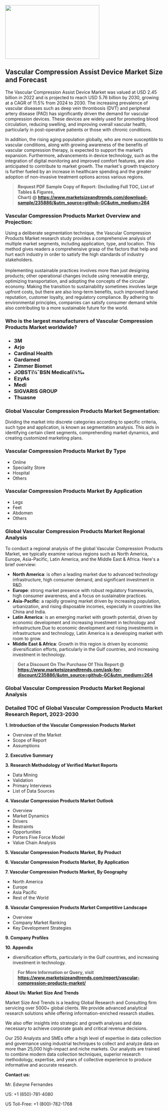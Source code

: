 <p><img class="alignnone size-medium wp-image-20088" src="https://ffe5etoiles.com/wp-content/uploads/2024/12/MST1-300x171.png" alt="" width="300" height="171" /></p><h2>Vascular Compression Assist Device Market Size and Forecast</h2><p>The Vascular Compression Assist Device Market was valued at USD 2.45 billion in 2022 and is projected to reach USD 5.76 billion by 2030, growing at a CAGR of 11.5% from 2024 to 2030. The increasing prevalence of vascular diseases such as deep vein thrombosis (DVT) and peripheral artery disease (PAD) has significantly driven the demand for vascular compression devices. These devices are widely used for promoting blood circulation, reducing swelling, and improving overall vascular health, particularly in post-operative patients or those with chronic conditions.</p><p>In addition, the rising aging population globally, who are more susceptible to vascular conditions, along with growing awareness of the benefits of vascular compression therapy, is expected to support the market’s expansion. Furthermore, advancements in device technology, such as the integration of digital monitoring and improved comfort features, are also anticipated to contribute to market growth. The market's growth trajectory is further fueled by an increase in healthcare spending and the greater adoption of non-invasive treatment options across various regions.</p></p><blockquote id="" class=""><strong>Request PDF Sample Copy of Report: (Including Full TOC, List of Tables &amp; Figures, Chart)&nbsp;@&nbsp;<strong><a href="https://www.marketsizeandtrends.com/download-sample/235886/&utm_source=github-GC&utm_medium=264" target="_blank">https://www.marketsizeandtrends.com/download-sample/235886/&utm_source=github-GC&utm_medium=264</a></strong></strong></blockquote><h3 id="" class="">Vascular Compression Products Market&nbsp;Overview and Projection:</h3><p id="" class="">Using a deliberate segmentation technique, the Vascular Compression Products Market research study provides a comprehensive analysis of multiple market segments, including application, type, and location. This method gives readers a comprehensive grasp of the factors that help and hurt each industry in order to satisfy the high standards of industry stakeholders. <br /> <br />Implementing sustainable practices involves more than just designing products; other operational changes include using renewable energy, optimizing transportation, and adopting the concepts of the circular economy. Making the transition to sustainability sometimes involves large upfront costs, but there are also long-term benefits, such improved brand reputation, customer loyalty, and regulatory compliance. By adhering to environmental principles, companies can satisfy consumer demand while also contributing to a more sustainable future for the world.</p><h3 id="" class="">Who is the largest manufacturers of&nbsp;Vascular Compression Products Market worldwide?</h3><h3 class=""><p><ul><li>3M </li><li> Arjo </li><li> Cardinal Health </li><li> Gardamed </li><li> Zimmer Biomet </li><li> JOBSTï¼ˆBSN Medicalï¼‰ </li><li> EzyAs </li><li> Medi </li><li> SIGVARIS GROUP </li><li> Thuasne</li></ul></p></h3><h3 id="" class="">Global&nbsp;Vascular Compression Products Market Segmentation:</h3><p id="" class="">Dividing the market into discrete categories according to specific criteria, such type and application, is known as segmentation analysis. This aids in identifying certain client segments, comprehending market dynamics, and creating customized marketing plans.</p><h3 id="" class="">Vascular Compression Products Market&nbsp;By Type</h3><p><p><ul><li>Online</li><li> Speciality Store</li><li> Hospital</li><li> Others</p></li></ul></p></p><h3 id="" class="">Vascular Compression Products Market&nbsp;By Application</h3><p class=""><p><ul><li>Legs</li><li> Feet</li><li> Abdomen</li><li> Others</li></ul></p></p><h3 id="" class="">Global Vascular Compression Products Market Regional Analysis</h3><p id="" class="">To conduct a regional analysis of the global Vascular Compression Products Market, we typically examine various regions such as North America, Europe, Asia-Pacific, Latin America, and the Middle East &amp; Africa. Here's a brief overview:</p><ul><li><strong>North America</strong>: is often a leading market due to advanced technology infrastructure, high consumer demand, and significant investment in R&amp;D.</li><li><strong>Europe</strong>: strong market presence with robust regulatory frameworks, high consumer awareness, and a focus on sustainable practices.</li><li><strong>Asia-Pacific</strong>: a rapidly growing market driven by increasing population, urbanization, and rising disposable incomes, especially in countries like China and India.</li><li><strong>Latin America</strong>: is an emerging market with growth potential, driven by economic development and increasing investment in technology and infrastructure.Due to economic development and rising investments in infrastructure and technology, Latin America is a developing market with room to grow.</li><li><strong>Middle East &amp; Africa</strong>: Growth in this region is driven by economic diversification efforts, particularly in the Gulf countries, and increasing investment in technology.</li></ul><blockquote id="" class=""><strong>Get a Discount On The Purchase Of This Report @ <strong><a href="https://www.marketsizeandtrends.com/ask-for-discount/235886/&utm_source=github-GC&utm_medium=264" target="_blank">https://www.marketsizeandtrends.com/ask-for-discount/235886/&utm_source=github-GC&utm_medium=264</a></strong></strong></blockquote><h3 id="" class="">Global Vascular Compression Products Market Regional Analysis</h3><h3 id="" class="">Detailed TOC of Global Vascular Compression Products Market Research Report, 2023-2030</h3><p id="" class=""><strong>1. Introduction of the Vascular Compression Products Market</strong></p><ul><li>Overview of the Market</li><li>Scope of Report</li><li>Assumptions</li></ul><p id="" class=""><strong>2. Executive Summary</strong></p><p id="" class=""><strong>3. Research Methodology of Verified Market Reports</strong></p><ul><li>Data Mining</li><li>Validation</li><li>Primary Interviews</li><li>List of Data Sources</li></ul><p id="" class=""><strong>4. Vascular Compression Products Market Outlook</strong></p><ul><li>Overview</li><li>Market Dynamics</li><li>Drivers</li><li>Restraints</li><li>Opportunities</li><li>Porters Five Force Model</li><li>Value Chain Analysis</li></ul><p id="" class=""><strong>5. Vascular Compression Products Market, By Product</strong></p><p id="" class=""><strong>6. Vascular Compression Products Market, By Application</strong></p><p id="" class=""><strong>7. Vascular Compression Products Market, By Geography</strong></p><ul><li>North America</li><li>Europe</li><li>Asia Pacific</li><li>Rest of the World</li></ul><p id="" class=""><strong>8. Vascular Compression Products Market Competitive Landscape</strong></p><ul><li>Overview</li><li>Company Market Ranking</li><li>Key Development Strategies</li></ul><p id="" class=""><strong>9. Company Profiles</strong></p><p id="" class=""><strong>10. Appendix</strong></p><ul><li>diversification efforts, particularly in the Gulf countries, and increasing investment in technology.</li></ul><blockquote id="" class=""><strong>For More Information or Query, visit <strong><strong><a href="https://www.marketsizeandtrends.com/report/vascular-compression-products-market/" target="_blank">https://www.marketsizeandtrends.com/report/vascular-compression-products-market/</a></strong></strong></strong></blockquote><p id="" class=""><strong>About Us: Market Size And Trends</strong></p><p id="" class="">Market Size And Trends is a leading Global Research and Consulting firm servicing over 5000+ global clients. We provide advanced analytical research solutions while offering information-enriched research studies.</p><p id="" class="">We also offer insights into strategic and growth analyses and data necessary to achieve corporate goals and critical revenue decisions.</p><p id="" class="">Our 250 Analysts and SMEs offer a high level of expertise in data collection and governance using industrial techniques to collect and analyze data on more than 25,000 high-impact and niche markets. Our analysts are trained to combine modern data collection techniques, superior research methodology, expertise, and years of collective experience to produce informative and accurate research.</p><p id="" class=""><strong>Contact us:</strong></p><p id="" class="">Mr. Edwyne Fernandes</p><p id="" class="">US: +1 (650)-781-4080</p><p id="" class="">US Toll-Free: +1 (800)-782-1768</p>
